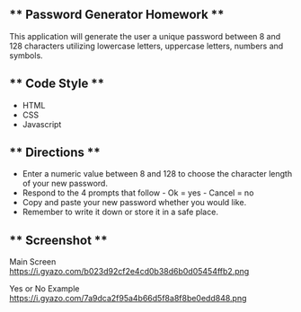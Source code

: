 ** Password Generator Homework **
----------------------------------------
This application will generate the user a unique password between 8 and 128 
characters utilizing lowercase letters, uppercase letters, numbers and symbols. 

** Code Style **
---------------------------------------
- HTML
- CSS
- Javascript

** Directions **
---------------------------------------
- Enter a numeric value between 8 and 128 to choose the character length of 
  your new password. 
- Respond to the 4 prompts that follow
        - Ok = yes
        - Cancel = no 
- Copy and paste your new password whether you would like. 
- Remember to write it down or store it in a safe place. 

** Screenshot **
---------------------------------------
Main Screen
https://i.gyazo.com/b023d92cf2e4cd0b38d6b0d05454ffb2.png

Yes or No Example
https://i.gyazo.com/7a9dca2f95a4b66d5f8a8f8be0edd848.png









